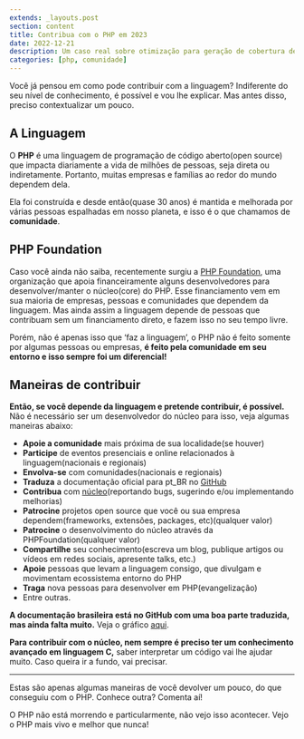 ```yaml
---
extends: _layouts.post
section: content
title: Contribua com o PHP em 2023
date: 2022-12-21
description: Um caso real sobre otimização para geração de cobertura de código em PHP
categories: [php, comunidade]
---
```


Você já pensou em como pode contribuir com a linguagem? Indiferente do seu nível de conhecimento, é possível e vou lhe explicar. Mas antes disso, preciso contextualizar um pouco.

## A Linguagem

O **PHP** é uma linguagem de programação de código aberto(open source) que impacta diariamente a vida de milhões de pessoas, seja direta ou indiretamente. Portanto, muitas empresas e famílias ao redor do mundo dependem dela.

Ela foi construída e desde então(quase 30 anos) é mantida e melhorada por várias pessoas espalhadas em nosso planeta, e isso é o que chamamos de **comunidade**.

## PHP Foundation

Caso você ainda não saiba, recentemente surgiu a [PHP Foundation](https://thephp.foundation/), uma organização que apoia financeiramente alguns desenvolvedores para desenvolver/manter o núcleo(core) do PHP. Esse financiamento vem em sua maioria de empresas, pessoas e comunidades que dependem da linguagem. Mas ainda assim a linguagem depende de pessoas que contribuam sem um financiamento direto, e fazem isso no seu tempo livre.

Porém, não é apenas isso que ‘faz a linguagem’, o PHP não é feito somente por algumas pessoas ou empresas, **é feito pela comunidade em seu entorno e isso sempre foi um diferencial!**

## Maneiras de contribuir

**Então, se você depende da linguagem e pretende contribuir, é possível.** Não é necessário ser um desenvolvedor do núcleo para isso, veja algumas maneiras abaixo:

* **Apoie a comunidade** mais próxima de sua localidade(se houver)
* **Participe** de eventos presenciais e online relacionados à linguagem(nacionais e regionais)
* **Envolva-se** com comunidades(nacionais e regionais)
* **Traduza** a documentação oficial para pt_BR no [GitHub](https://github.com/php/doc-pt_br)
* **Contribua** com [núcleo](https://github.com/php/php-src)(reportando bugs, sugerindo e/ou implementando melhorias)
* **Patrocine** projetos open source que você ou sua empresa dependem(frameworks, extensões, packages, etc)(qualquer valor)
* **Patrocine** o desenvolvimento do núcleo através da PHPFoundation(qualquer valor)
* **Compartilhe** seu conhecimento(escreva um blog, publique artigos ou vídeos em redes sociais, apresente talks, etc.)
* **Apoie** pessoas que levam a linguagem consigo, que divulgam e movimentam ecossistema entorno do PHP 
* **Traga** nova pessoas para desenvolver em PHP(evangelização)
* Entre outras.

**A documentação brasileira está no GitHub com uma boa parte traduzida, mas ainda falta muito.** Veja o gráfico [aqui](http://doc.php.net/revcheck.php).

**Para contribuir com o núcleo, nem sempre é preciso ter um conhecimento avançado em linguagem C,** saber interpretar um código vai lhe ajudar muito. Caso queira ir a fundo, vai precisar.

* * *

Estas são apenas algumas maneiras de você devolver um pouco, do que conseguiu com o PHP. Conhece outra? Comenta aí!

O PHP não está morrendo e particularmente, não vejo isso acontecer. Vejo o PHP mais vivo e melhor que nunca!